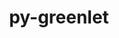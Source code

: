 ---
title: "py-greenlet"
layout: cache
categories: [package, develop-2024-02-25]
meta: {"versions": ["2.0.2"], "compilers": ["gcc@=11.1.0", "gcc@=11.4.0", "gcc@=7.5.0", "gcc@=9.4.0", "oneapi@=2024.0.0"], "oss": ["ubuntu18.04", "ubuntu20.04", "ubuntu22.04"], "platforms": ["linux"], "targets": ["neoverse_v1", "neoverse_v2", "ppc64le", "x86_64_v3"], "stacks": ["data-vis-sdk", "developer-tools", "e4s", "e4s-neoverse-v2", "e4s-neoverse_v1", "e4s-oneapi", "e4s-power", "radiuss", "root"], "num_specs": 20, "num_specs_by_stack": {"root": 20, "radiuss": 1, "developer-tools": 1, "e4s-neoverse_v1": 3, "e4s-power": 3, "data-vis-sdk": 2, "e4s": 4, "e4s-neoverse-v2": 3, "e4s-oneapi": 3}}
spec_details: [{"hash": "7opnzp72xw4ztdzo3vpl7gf3imkmz3ey", "compiler": "gcc@=7.5.0", "versions": ["2.0.2"], "os": "ubuntu18.04", "platform": "linux", "target": "x86_64_v3", "variants": ["build_system=python_pip"], "stacks": ["root", "radiuss"], "size": "-", "tarball": "https://binaries.spack.io/releases/develop-2024-02-25/build_cache/linux-ubuntu18.04-x86_64_v3/gcc-7.5.0/py-greenlet-2.0.2/linux-ubuntu18.04-x86_64_v3-gcc-7.5.0-py-greenlet-2.0.2-7opnzp72xw4ztdzo3vpl7gf3imkmz3ey.spack"}, {"hash": "igy4sf3tivpljset4ii4hwxp7wqdg3yx", "compiler": "gcc@=7.5.0", "versions": ["2.0.2"], "os": "ubuntu18.04", "platform": "linux", "target": "x86_64_v3", "variants": ["build_system=python_pip"], "stacks": ["root", "developer-tools"], "size": "-", "tarball": "https://binaries.spack.io/releases/develop-2024-02-25/build_cache/linux-ubuntu18.04-x86_64_v3/gcc-7.5.0/py-greenlet-2.0.2/linux-ubuntu18.04-x86_64_v3-gcc-7.5.0-py-greenlet-2.0.2-igy4sf3tivpljset4ii4hwxp7wqdg3yx.spack"}, {"hash": "rlyi66sib5s3h5gwvmnxqbohgb2ja6sp", "compiler": "gcc@=11.4.0", "versions": ["2.0.2"], "os": "ubuntu20.04", "platform": "linux", "target": "neoverse_v1", "variants": ["build_system=python_pip"], "stacks": ["e4s-neoverse_v1", "root"], "size": "-", "tarball": "https://binaries.spack.io/releases/develop-2024-02-25/build_cache/linux-ubuntu20.04-neoverse_v1/gcc-11.4.0/py-greenlet-2.0.2/linux-ubuntu20.04-neoverse_v1-gcc-11.4.0-py-greenlet-2.0.2-rlyi66sib5s3h5gwvmnxqbohgb2ja6sp.spack"}, {"hash": "3lq6esxpary2wqhcycl3vefhrj7wctjw", "compiler": "gcc@=11.4.0", "versions": ["2.0.2"], "os": "ubuntu20.04", "platform": "linux", "target": "neoverse_v1", "variants": ["build_system=python_pip"], "stacks": ["e4s-neoverse_v1", "root"], "size": "-", "tarball": "https://binaries.spack.io/releases/develop-2024-02-25/build_cache/linux-ubuntu20.04-neoverse_v1/gcc-11.4.0/py-greenlet-2.0.2/linux-ubuntu20.04-neoverse_v1-gcc-11.4.0-py-greenlet-2.0.2-3lq6esxpary2wqhcycl3vefhrj7wctjw.spack"}, {"hash": "qys2lxwjjg3xc5xq56b7fyzqxohmq547", "compiler": "gcc@=11.4.0", "versions": ["2.0.2"], "os": "ubuntu20.04", "platform": "linux", "target": "neoverse_v1", "variants": ["build_system=python_pip"], "stacks": ["e4s-neoverse_v1", "root"], "size": "-", "tarball": "https://binaries.spack.io/releases/develop-2024-02-25/build_cache/linux-ubuntu20.04-neoverse_v1/gcc-11.4.0/py-greenlet-2.0.2/linux-ubuntu20.04-neoverse_v1-gcc-11.4.0-py-greenlet-2.0.2-qys2lxwjjg3xc5xq56b7fyzqxohmq547.spack"}, {"hash": "oe6xvcifrzra37st5sg5ygfrdy4d4xvp", "compiler": "gcc@=9.4.0", "versions": ["2.0.2"], "os": "ubuntu20.04", "platform": "linux", "target": "ppc64le", "variants": ["build_system=python_pip"], "stacks": ["e4s-power", "root"], "size": "-", "tarball": "https://binaries.spack.io/releases/develop-2024-02-25/build_cache/linux-ubuntu20.04-ppc64le/gcc-9.4.0/py-greenlet-2.0.2/linux-ubuntu20.04-ppc64le-gcc-9.4.0-py-greenlet-2.0.2-oe6xvcifrzra37st5sg5ygfrdy4d4xvp.spack"}, {"hash": "viwjahvafctwwa6qjxiw4cstwxwwcatj", "compiler": "gcc@=9.4.0", "versions": ["2.0.2"], "os": "ubuntu20.04", "platform": "linux", "target": "ppc64le", "variants": ["build_system=python_pip"], "stacks": ["e4s-power", "root"], "size": "-", "tarball": "https://binaries.spack.io/releases/develop-2024-02-25/build_cache/linux-ubuntu20.04-ppc64le/gcc-9.4.0/py-greenlet-2.0.2/linux-ubuntu20.04-ppc64le-gcc-9.4.0-py-greenlet-2.0.2-viwjahvafctwwa6qjxiw4cstwxwwcatj.spack"}, {"hash": "tyegbtbkbzr4bn5y6ygallrwwiwo33nu", "compiler": "gcc@=9.4.0", "versions": ["2.0.2"], "os": "ubuntu20.04", "platform": "linux", "target": "ppc64le", "variants": ["build_system=python_pip"], "stacks": ["e4s-power", "root"], "size": "-", "tarball": "https://binaries.spack.io/releases/develop-2024-02-25/build_cache/linux-ubuntu20.04-ppc64le/gcc-9.4.0/py-greenlet-2.0.2/linux-ubuntu20.04-ppc64le-gcc-9.4.0-py-greenlet-2.0.2-tyegbtbkbzr4bn5y6ygallrwwiwo33nu.spack"}, {"hash": "f5uxh456glyun2vs2sk7kjwj62gtputj", "compiler": "gcc@=11.1.0", "versions": ["2.0.2"], "os": "ubuntu20.04", "platform": "linux", "target": "x86_64_v3", "variants": ["build_system=python_pip"], "stacks": ["root", "data-vis-sdk"], "size": "-", "tarball": "https://binaries.spack.io/releases/develop-2024-02-25/build_cache/linux-ubuntu20.04-x86_64_v3/gcc-11.1.0/py-greenlet-2.0.2/linux-ubuntu20.04-x86_64_v3-gcc-11.1.0-py-greenlet-2.0.2-f5uxh456glyun2vs2sk7kjwj62gtputj.spack"}, {"hash": "ss2r47klz3gnxxdehaime64uvyp57ku3", "compiler": "gcc@=11.1.0", "versions": ["2.0.2"], "os": "ubuntu20.04", "platform": "linux", "target": "x86_64_v3", "variants": ["build_system=python_pip"], "stacks": ["root", "data-vis-sdk"], "size": "-", "tarball": "https://binaries.spack.io/releases/develop-2024-02-25/build_cache/linux-ubuntu20.04-x86_64_v3/gcc-11.1.0/py-greenlet-2.0.2/linux-ubuntu20.04-x86_64_v3-gcc-11.1.0-py-greenlet-2.0.2-ss2r47klz3gnxxdehaime64uvyp57ku3.spack"}, {"hash": "ouox6bzxgbiwzvindgr76fpqjgujgg23", "compiler": "gcc@=11.4.0", "versions": ["2.0.2"], "os": "ubuntu20.04", "platform": "linux", "target": "x86_64_v3", "variants": ["build_system=python_pip"], "stacks": ["root", "e4s"], "size": "-", "tarball": "https://binaries.spack.io/releases/develop-2024-02-25/build_cache/linux-ubuntu20.04-x86_64_v3/gcc-11.4.0/py-greenlet-2.0.2/linux-ubuntu20.04-x86_64_v3-gcc-11.4.0-py-greenlet-2.0.2-ouox6bzxgbiwzvindgr76fpqjgujgg23.spack"}, {"hash": "7ge3e7jd5bdjk6lvaad2klsefkadgam7", "compiler": "gcc@=11.4.0", "versions": ["2.0.2"], "os": "ubuntu20.04", "platform": "linux", "target": "x86_64_v3", "variants": ["build_system=python_pip"], "stacks": ["root", "e4s"], "size": "-", "tarball": "https://binaries.spack.io/releases/develop-2024-02-25/build_cache/linux-ubuntu20.04-x86_64_v3/gcc-11.4.0/py-greenlet-2.0.2/linux-ubuntu20.04-x86_64_v3-gcc-11.4.0-py-greenlet-2.0.2-7ge3e7jd5bdjk6lvaad2klsefkadgam7.spack"}, {"hash": "2hxvveamxj4jatwcxkjaaxx4lcxc3osi", "compiler": "gcc@=11.4.0", "versions": ["2.0.2"], "os": "ubuntu20.04", "platform": "linux", "target": "x86_64_v3", "variants": ["build_system=python_pip"], "stacks": ["root", "e4s"], "size": "-", "tarball": "https://binaries.spack.io/releases/develop-2024-02-25/build_cache/linux-ubuntu20.04-x86_64_v3/gcc-11.4.0/py-greenlet-2.0.2/linux-ubuntu20.04-x86_64_v3-gcc-11.4.0-py-greenlet-2.0.2-2hxvveamxj4jatwcxkjaaxx4lcxc3osi.spack"}, {"hash": "in72nlumq4wwydamnwjjpibjkoi6nizc", "compiler": "gcc@=11.4.0", "versions": ["2.0.2"], "os": "ubuntu20.04", "platform": "linux", "target": "x86_64_v3", "variants": ["build_system=python_pip"], "stacks": ["root", "e4s"], "size": "-", "tarball": "https://binaries.spack.io/releases/develop-2024-02-25/build_cache/linux-ubuntu20.04-x86_64_v3/gcc-11.4.0/py-greenlet-2.0.2/linux-ubuntu20.04-x86_64_v3-gcc-11.4.0-py-greenlet-2.0.2-in72nlumq4wwydamnwjjpibjkoi6nizc.spack"}, {"hash": "nzd7ar352vly6tauvvssisrcz4f7xxh5", "compiler": "gcc@=11.4.0", "versions": ["2.0.2"], "os": "ubuntu22.04", "platform": "linux", "target": "neoverse_v2", "variants": ["build_system=python_pip"], "stacks": ["root", "e4s-neoverse-v2"], "size": "-", "tarball": "https://binaries.spack.io/releases/develop-2024-02-25/build_cache/linux-ubuntu22.04-neoverse_v2/gcc-11.4.0/py-greenlet-2.0.2/linux-ubuntu22.04-neoverse_v2-gcc-11.4.0-py-greenlet-2.0.2-nzd7ar352vly6tauvvssisrcz4f7xxh5.spack"}, {"hash": "flmh3roccchuyreghwvqopsn6u724ye5", "compiler": "gcc@=11.4.0", "versions": ["2.0.2"], "os": "ubuntu22.04", "platform": "linux", "target": "neoverse_v2", "variants": ["build_system=python_pip"], "stacks": ["root", "e4s-neoverse-v2"], "size": "-", "tarball": "https://binaries.spack.io/releases/develop-2024-02-25/build_cache/linux-ubuntu22.04-neoverse_v2/gcc-11.4.0/py-greenlet-2.0.2/linux-ubuntu22.04-neoverse_v2-gcc-11.4.0-py-greenlet-2.0.2-flmh3roccchuyreghwvqopsn6u724ye5.spack"}, {"hash": "o4u5f4b7p6zcnb3xu6aocs4ikyah7d5n", "compiler": "gcc@=11.4.0", "versions": ["2.0.2"], "os": "ubuntu22.04", "platform": "linux", "target": "neoverse_v2", "variants": ["build_system=python_pip"], "stacks": ["root", "e4s-neoverse-v2"], "size": "-", "tarball": "https://binaries.spack.io/releases/develop-2024-02-25/build_cache/linux-ubuntu22.04-neoverse_v2/gcc-11.4.0/py-greenlet-2.0.2/linux-ubuntu22.04-neoverse_v2-gcc-11.4.0-py-greenlet-2.0.2-o4u5f4b7p6zcnb3xu6aocs4ikyah7d5n.spack"}, {"hash": "yur4jn7axvgxcwd2bxpmufsjvlyvl2z7", "compiler": "oneapi@=2024.0.0", "versions": ["2.0.2"], "os": "ubuntu22.04", "platform": "linux", "target": "x86_64_v3", "variants": ["build_system=python_pip"], "stacks": ["root", "e4s-oneapi"], "size": "-", "tarball": "https://binaries.spack.io/releases/develop-2024-02-25/build_cache/linux-ubuntu22.04-x86_64_v3/oneapi-2024.0.0/py-greenlet-2.0.2/linux-ubuntu22.04-x86_64_v3-oneapi-2024.0.0-py-greenlet-2.0.2-yur4jn7axvgxcwd2bxpmufsjvlyvl2z7.spack"}, {"hash": "w2xtxnje6awhhggwcdasvxohii4xd6d5", "compiler": "oneapi@=2024.0.0", "versions": ["2.0.2"], "os": "ubuntu22.04", "platform": "linux", "target": "x86_64_v3", "variants": ["build_system=python_pip"], "stacks": ["root", "e4s-oneapi"], "size": "-", "tarball": "https://binaries.spack.io/releases/develop-2024-02-25/build_cache/linux-ubuntu22.04-x86_64_v3/oneapi-2024.0.0/py-greenlet-2.0.2/linux-ubuntu22.04-x86_64_v3-oneapi-2024.0.0-py-greenlet-2.0.2-w2xtxnje6awhhggwcdasvxohii4xd6d5.spack"}, {"hash": "ymp3sghtfjsdxvy7kniy6f6kmdhjt2lj", "compiler": "oneapi@=2024.0.0", "versions": ["2.0.2"], "os": "ubuntu22.04", "platform": "linux", "target": "x86_64_v3", "variants": ["build_system=python_pip"], "stacks": ["root", "e4s-oneapi"], "size": "-", "tarball": "https://binaries.spack.io/releases/develop-2024-02-25/build_cache/linux-ubuntu22.04-x86_64_v3/oneapi-2024.0.0/py-greenlet-2.0.2/linux-ubuntu22.04-x86_64_v3-oneapi-2024.0.0-py-greenlet-2.0.2-ymp3sghtfjsdxvy7kniy6f6kmdhjt2lj.spack"}]
---